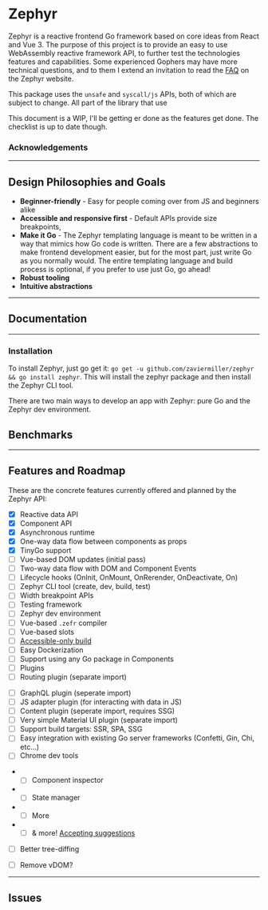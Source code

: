 # Zephyr
Zephyr is a reactive frontend Go framework based on core ideas from React and Vue 3. The purpose of this project is to provide an easy to use WebAssembly reactive framework API, to further test the technologies features and capabilities. Some experienced Gophers may have more technical questions, and to them I extend an invitation to read the [FAQ]() on the Zephyr website.

This package uses the `unsafe` and `syscall/js` APIs, both of which are subject to change. All part of the library that use

This document is a WIP, I'll be getting er done as the features get done. The checklist is up to date though.
### Acknowledgements

---

## Design Philosophies and Goals
 - **Beginner-friendly** - Easy for people coming over from JS and beginners alike
 - **Accessible and responsive first** - Default APIs provide size breakpoints, 
 - **Make it Go** - The Zephyr templating language is meant to be written in a way that mimics how Go code is written. There are a few abstractions to make frontend development easier, but for the most part, just write Go as you normally would. The entire templating language and build process is optional, if you prefer to use just Go, go ahead!
 - **Robust tooling**
 - **Intuitive abstractions**
 ---
## Documentation
---

### Installation
To install Zephyr, just go get it: `go get -u github.com/zaviermiller/zephyr && go install zephyr`. This will install the zephyr package and then install the Zephyr CLI tool.

There are two main ways to develop an app with Zephyr: pure Go and the Zephyr dev environment. 
## Benchmarks
---
## Features and Roadmap
These are the concrete features currently offered and planned by the Zephyr API:
- [x] Reactive data API
- [x] Component API
- [x] Asynchronous runtime
- [x] One-way data flow between components as props
- [x] TinyGo support
- [ ] Vue-based DOM updates (initial pass)
- [ ] Two-way data flow with DOM and Component Events
- [ ] Lifecycle hooks (OnInit, OnMount, OnRerender, OnDeactivate, On)
- [ ] Zephyr CLI tool (create, dev, build, test)
- [ ] Width breakpoint APIs
- [ ] Testing framework
- [ ] Zephyr dev environment
- [ ] Vue-based `.zefr` compiler
- [ ] Vue-based slots
- [ ] [Accessible-only build]()
- [ ] Easy Dockerization
- [ ] Support using any Go package in Components
- [ ] Plugins
- [ ] Routing plugin (separate import)
<!-- - [ ] Global state plugin (separate import) -->
- [ ] GraphQL plugin (seperate import)
- [ ] JS adapter plugin (for interacting with data in JS)
- [ ] Content plugin (seperate import, requires SSG)
- [ ] Very simple Material UI plugin (separate import)
- [ ] Support build targets: SSR, SPA, SSG
- [ ] Easy integration with existing Go server frameworks (Confetti, Gin, Chi, etc...)
- [ ] Chrome dev tools
- - [ ] Component inspector
- - [ ] State manager
- - [ ] More
- - [ ] & more! [Accepting suggestions]()
- [ ] Better tree-diffing
- [ ] Remove vDOM?



---
## Issues
